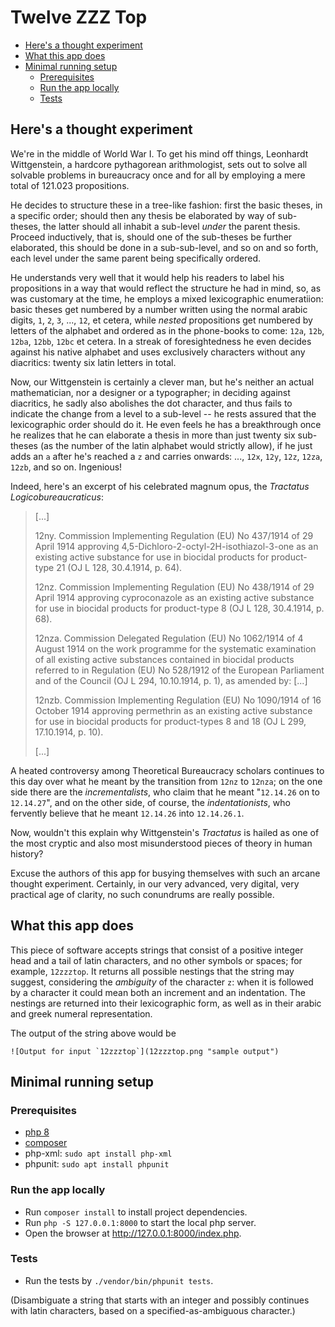 # Twelve ZZZ Top

- [Here's a thought experiment](#Here)
- [What this app does](#What)
- [Minimal running setup](#Minimal)
  - [Prerequisites](#Prerequisites)
  - [Run the app locally](#Run)
  - [Tests](#Tests)

## Here's a thought experiment

We're in the middle of World War I. To get his mind off things, Leonhardt Wittgenstein, a hardcore pythagorean arithmologist, sets out to solve all solvable problems in bureaucracy once and for all by employing a mere total of 121.023 propositions.

He decides to structure these in a tree-like fashion: first the basic theses, in a specific order; should then any thesis be elaborated by way of sub-theses, the latter should all inhabit a sub-level _under_ the parent thesis. Proceed inductively, that is, should one of the sub-theses be further elaborated, this should be done in a sub-sub-level, and so on and so forth, each level under the same parent being specifically ordered.

He understands very well that it would help his readers to label his propositions in a way that would reflect the structure he had in mind, so, as was customary at the time, he employs a mixed lexicographic enumeratiion: basic theses get numbered by a number written using the normal arabic digits, `1`, `2`, `3`, ..., `12`, et cetera, while _nested_ propositions get numbered by letters of the alphabet and ordered as in the phone-books to come: `12a`, `12b`, `12ba`, `12bb`, `12bc` et cetera. In a streak of foresightedness he even decides against his native alphabet and uses exclusively characters without any diacritics: twenty six latin letters in total.

Now, our Wittgenstein is certainly a clever man, but he's neither an actual mathematician, nor a designer or a typographer; in deciding against diacritics, he sadly also abolishes the dot character, and thus fails to indicate the change from a level to a sub-level -- he rests assured that the lexicographic order should do it. He even feels he has a breakthrough once he realizes that he can elaborate a thesis in more than just twenty six sub-theses (as the number of the latin alphabet would strictly allow), if he just adds an `a` after he's reached a `z` and carries onwards: ..., `12x`, `12y`, `12z`, `12za`, `12zb`, and so on. Ingenious!

Indeed, here's an excerpt of his celebrated magnum opus, the _Tractatus Logicobureaucraticus_:

>[...]
>
>12ny. Commission Implementing Regulation (EU) No 437/1914 of 29 April 1914 approving 4,5-Dichloro-2-octyl-2H-isothiazol-3-one as an existing active substance for use in biocidal products for product-type 21 (OJ L 128, 30.4.1914, p. 64).
>
>12nz. Commission Implementing Regulation (EU) No 438/1914 of 29 April 1914 approving cyproconazole as an existing active substance for use in biocidal products for product-type 8 (OJ L 128, 30.4.1914, p. 68).
>
>12nza. Commission Delegated Regulation (EU) No 1062/1914 of 4 August 1914 on the work programme for the systematic examination of all existing active substances contained in biocidal products referred to in Regulation (EU) No 528/1912 of the European Parliament and of the Council (OJ L 294, 10.10.1914, p. 1), as amended by: [...]
>
>12nzb. Commission Implementing Regulation (EU) No 1090/1914 of 16 October 1914 approving permethrin as an existing active substance for use in biocidal products for product-types 8 and 18 (OJ L 299, 17.10.1914, p. 10).
>
>[...]

A heated controversy among Theoretical Bureaucracy scholars continues to this day over what he meant by the transition from `12nz` to `12nza`; on the one side there are the _incrementalists_, who claim that he meant "`12.14.26` on to `12.14.27`", and on the other side, of course, the _indentationists_, who fervently believe that he meant `12.14.26` into `12.14.26.1`.

Now, wouldn't this explain why Wittgenstein's _Tractatus_ is hailed as one of the most cryptic and also most misunderstood pieces of theory in human history?

Excuse the authors of this app for busying themselves with such an arcane thought experiment. Certainly, in our very advanced, very digital, very practical age of clarity, no such conundrums are really possible.

## What this app does

This piece of software accepts strings that consist of a positive integer head and a tail of latin characters, and no other symbols or spaces; for example, `12zzztop`. It returns all possible nestings that the string may suggest, considering the _ambiguity_ of the character `z`: when it is followed by a character it could mean both an increment and an indentation. The nestings are returned into their lexicographic form, as well as in their arabic and greek numeral representation.

The output of the string above would be
```
![Output for input `12zzztop`](12zzztop.png "sample output")
```

## Minimal running setup

### Prerequisites
- [php 8](https://www.php.net/manual/en/install.php)
- [composer](https://getcomposer.org/download/)
- php-xml: `sudo apt install php-xml`
- phpunit: `sudo apt install phpunit`

### Run the app locally

- Run `composer install` to install project dependencies.
- Run `php -S 127.0.0.1:8000` to start the local php server.
- Open the browser at http://127.0.0.1:8000/index.php.

### Tests

- Run the tests by `./vendor/bin/phpunit tests`.

(Disambiguate a string that starts with an integer and possibly continues with latin characters, based on a specified-as-ambiguous character.)
